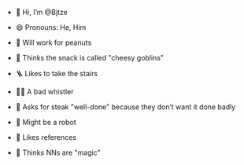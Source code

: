 - 👋 Hi, I’m @Bjtze
- 😄 Pronouns: He, Him

- 🥜 Will work for peanuts
- 🍤 Thinks the snack is called "cheesy goblins"
- 🪜 Likes to take the stairs
- 😮‍💨 A bad whistler
- 🥩 Asks for steak "well-done" because they don’t want it done badly

- 🤖 Might be a robot
- 🏥 Likes references

- 🧠 Thinks NNs are "magic"

<!---
Bjtze/Bjtze is a ✨ special ✨ repository because its `README.md` (this file) appears on your GitHub profile.
You can click the Preview link to take a look at your changes.
--->
